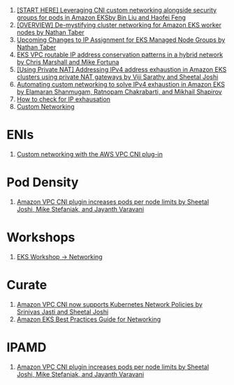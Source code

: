 1. [[START HERE] Leveraging CNI custom networking alongside security groups for pods in Amazon EKSby Bin Liu and Haofei Feng ](https://aws.amazon.com/blogs/containers/leveraging-cni-custom-networking-alongside-security-groups-for-pods-in-amazon-eks/)
1. [[OVERVIEW] De-mystifying cluster networking for Amazon EKS worker nodes by Nathan Taber](https://aws.amazon.com/blogs/containers/de-mystifying-cluster-networking-for-amazon-eks-worker-nodes/)
1. [Upcoming Changes to IP Assignment for EKS Managed Node Groups by Nathan Taber](https://aws.amazon.com/blogs/containers/upcoming-changes-to-ip-assignment-for-eks-managed-node-groups/)
1. [EKS VPC routable IP address conservation patterns in a hybrid network by Chris Marshall and Mike Fortuna](https://aws.amazon.com/blogs/containers/eks-vpc-routable-ip-address-conservation/)
1. [[Using Private NAT] Addressing IPv4 address exhaustion in Amazon EKS clusters using private NAT gateways by Viji Sarathy and Sheetal Joshi](https://aws.amazon.com/blogs/containers/addressing-ipv4-address-exhaustion-in-amazon-eks-clusters-using-private-nat-gateways/)
1. [Automating custom networking to solve IPv4 exhaustion in Amazon EKS by Elamaran Shanmugam, Ratnopam Chakrabarti, and Mikhail Shapirov](https://aws.amazon.com/blogs/containers/automating-custom-networking-to-solve-ipv4-exhaustion-in-amazon-eks/)
1. [How to check for IP exhausation](https://aws.plainenglish.io/configuring-eks-vpc-in-aws-tackling-ip-exhaustion-head-on-6c6204358568)
1. [Custom Networking](https://aws.github.io/aws-eks-best-practices/networking/custom-networking/)

# ENIs

1. [Custom networking with the AWS VPC CNI plug-in](https://jicowan.medium.com/custom-networking-with-the-aws-vpc-cni-plug-in-c6eebb105220)

# Pod Density

1. [Amazon VPC CNI plugin increases pods per node limits by Sheetal Joshi, Mike Stefaniak, and Jayanth Varavani ](https://aws.amazon.com/blogs/containers/amazon-vpc-cni-increases-pods-per-node-limits/)

# Workshops

1. [EKS Workshop -> Networking](https://www.eksworkshop.com/docs/networking/)

# Curate

1. [Amazon VPC CNI now supports Kubernetes Network Policies by Srinivas Jasti and Sheetal Joshi ](https://aws.amazon.com/blogs/containers/amazon-vpc-cni-now-supports-kubernetes-network-policies/)
1. [Amazon EKS Best Practices Guide for Networking](https://aws.github.io/aws-eks-best-practices/networking/index/)

# IPAMD

1. [Amazon VPC CNI plugin increases pods per node limits by Sheetal Joshi, Mike Stefaniak, and Jayanth Varavani ](https://aws.amazon.com/blogs/containers/amazon-vpc-cni-increases-pods-per-node-limits/)

